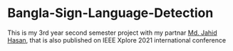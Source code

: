 # Bangla-Sign-Language-Detection
This is my 3rd year second semester project with my partnar [Md. Jahid Hasan](https://github.com/jahid85), that is also published on IEEE Xplore 2021 international conference
